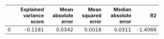 |    |   Explained variance score |   Mean absolute error |   Mean squared error |   Median absolute error |      R2 |
|---:|---------------------------:|----------------------:|---------------------:|------------------------:|--------:|
|  0 |                    -0.1181 |                0.0342 |               0.0018 |                  0.0311 | -1.4066 |